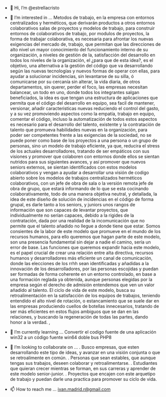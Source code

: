 - 👋 Hi, I’m @estrellacristo

- 👀 I’m interested in ... Metodos de trabajo, en la empresa con entornos centralizados y herméticos, que derivarán productos a otros entornos colaborativos salas de proyectos y modelos de trabajo, para construir entornos de colaborativos de trabajo, por modulos de proyectos, la forma de trabajar colaborativa, es necesaria para afrontar los nuevas exigencias del mercado de, trabajo, que permitan que las direcciones de alto nivel un mayor conocimiento del funcionamiento interno de su organización, a niveles de gestión de la, satisfacción del desarrollo en todos los niveles de la organización, el ¿para que de esta idea?, es el objetivo, una alternativa a la gestión del código que va desarrollando según las nuevas tecnologías y nuevos formas de operar con ellas, para ayudar a solucionar incidencias, sin levantarse de su silla, ó comunicarse por su cercanía sin alterar, la vida diaria, de otros departamentos, sin querer, perder el foco, las empresas necesitan balancear, un todo en uno, donde todos los integrantes salgan beneficiados, la idea es que tengan una estructura de aplicaciones que permita que el código del desarrollo en equipo, sea facil de mantener, versionar, añadir caracteristicas nuevas reduciendo el control del gasto, y a su vez promoviendo aspectos como la empatía, trabajo en equipo, comentar el código, incluso la  automatización de todos estos aspectos es necesario para el desarrollo del talento, existente y la contratación de talento que promueva habilidades nuevas en la organización, para poder ser competentes frente a las exigencias de la sociedad, no se puede poner como base de los proyectos a una persona o un grupo de personas, sino un modelo de trabajo eficiente, ya que, reducira el stress de los actuales desarrolladores, tratando de ser empáticos con sus visiones y promover que colaboren con entornos donde ellos se sientan nutridos para sus siguientes avances, y así promover que nuevos seniors externos, se sientan identificados con estos modelos colaborativos y vengan a ayudar a desarrollar una visión de codigo abierto sobre los modelos de trabajos centralizados herméticos colaborativos, con un jefe de obra de sala o la versión remota jefe de obra de grupo, que estará informando de lo que se esta cocinando colaborativamente, todo de una manera objetiva neutral, y detallada, la idea de este diseño de solución de incidencias en el código de forma grupal, es darle tanto a los seniors, y juniors unos rangos de información que son capaces de levantar proyectos, que individualmente no serían capaces, debido a la rigides de la contratación, dada por una realidad de la incomunicación que no permite que el talento añadido no llegue a donde tiene que estar. Somos consientes de la labor de este modelo que promueve en el mundo de los recursos humanos, para ello queremos que hagan parte de este modelo, son una presencia fundamental sin dejar a nadie el camino, sería un error de base. Las funciones que queremos expandir hacia este modelo, es el papel crucial de crear una relación entre alta directiva, recursos humanos y desarrolladores más eficiente un canal de comunicación, donde las elecciones de los rrhh sean identificadas y añadidas a la innovación de los desarrolladores, por las personas escojidas y puedan ser formadas de forma coherente en un entorno controlado, en base a una formación reglada ya obtenida, aunque personas elegidas por la empresa según el derecho de admisión entendemos que ven un valor añadido al talento. El ciclo de vida de este modelo, busca su retroalimentación en la satisfacción de los equipos de trabajos, teniendo entendido el alto nivel de rotación, o estancamiento que se suele dar en las empresas produciendo cuellos de botellas innecesarios, tratando de ser más eficientes en estos flujos ambiguos que se dan en las relaciones, y buscando la regeneración de todas las partes, dando honor a la verdad.
      , 
      


- 🌱 I’m currently learning ...
      Convertir el codigo fuente de una aplicación win32 a un código fuente win64 doble bus PHP8
      
- 💞️ I’m looking to collaborate on ...
      . Busco empresas, que esten desarrollando este tipo de ideas, y avanzar en una visión conjunta o que se retroalimente en común.
      . Personas que sean estables, que aunque tengas sus trabajos, deseen colaborar y retroalimentarse.
      . Estudiantes que quieran crecer mientras se forman, en sus carreras y aprender de este modelo senior-junior.
      . Proyectos que encajen con este arquetipo de trabajo y puedan darle una practica para promover su ciclo de vida.
      
- 📫 How to reach me ...
      ivan.madrid.r@gmail.com

<!---
estrellacristo/estrellacristo is a ✨ special ✨ repository because its `README.md` (this file) appears on your GitHub profile.
You can click the Preview link to take a look at your changes.
--->
